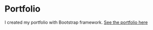 # Portfolio
I created my portfolio with Bootstrap framework.
[See the portfolio here](https://jj1201.github.io/Portfolio/)
